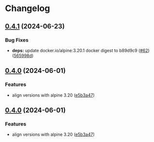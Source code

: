 # Changelog

## [0.4.1](https://github.com/toanju/wgc/compare/0.4.0...0.4.1) (2024-06-23)


### Bug Fixes

* **deps:** update docker.io/alpine:3.20.1 docker digest to b89d9c9 ([#62](https://github.com/toanju/wgc/issues/62)) ([565998d](https://github.com/toanju/wgc/commit/565998d9110c70f5f4faa4ee7bacdc25e685750e))

## [0.4.0](https://github.com/toanju/wgc/compare/0.3.0...0.4.0) (2024-06-01)


### Features

* align versions with alpine 3.20 ([e5b3a47](https://github.com/toanju/wgc/commit/e5b3a477dbc3325b43ad1af04d2df5bcb7d3badf))

## [0.4.0](https://github.com/toanju/wgc/compare/v0.3.0...v0.4.0) (2024-06-01)


### Features

* align versions with alpine 3.20 ([e5b3a47](https://github.com/toanju/wgc/commit/e5b3a477dbc3325b43ad1af04d2df5bcb7d3badf))

